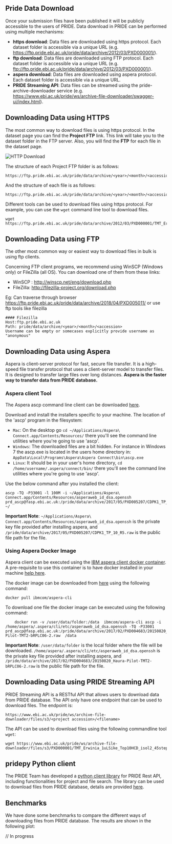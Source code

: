## Pride Data Download

Once your submission files have been published it will be publicly accessible to the users of PRIDE. Data download in PRIDE can be performed using multiple mechanisms: 

- **https download**: Data files are downloaded using https protocol. Each dataset folder is accessible via a unique URL (e.g. https://ftp.pride.ebi.ac.uk/pride/data/archive/2012/03/PXD000001/).
- **ftp download**: Data files are downloaded using FTP protocol. Each dataset folder is accessible via a unique URL (e.g. ftp://ftp.pride.ebi.ac.uk/pride/data/archive/2012/03/PXD000001/).
- **aspera download**: Data files are downloaded using aspera protocol. Each dataset folder is accessible via a unique URL.
- **PRIDE Streaming API**: Data files can be streamed using the pride-archive-downloader service (e.g. https://www.ebi.ac.uk/pride/ws/archive-file-downloader/swagger-ui/index.html). 

## Downloading Data using HTTPS

The most common way to download files is using https protocol. In the dataset page you can find the **Project FTP** link. This link will take you to the dataset folder in the FTP server. Also, you will find the **FTP** for each file in the dataset page.

![HTTP Download](../markdown/pridefiledownload/image/dataset-files.png)

The structure of each Project FTP folder is as follows:

    https://ftp.pride.ebi.ac.uk/pride/data/archive/<year>/<month>/<accession>

And the structure of each file is as follows:

    https://ftp.pride.ebi.ac.uk/pride/data/archive/<year>/<month>/<accession>/<filename>

Different tools can be used to download files using https protocol. For example, you can use the `wget` command line tool to download files. 

    wget https://ftp.pride.ebi.ac.uk/pride/data/archive/2012/03/PXD000001/TMT_Erwinia_1uLSike_Top10HCD_isol2_45stepped_60min_01.raw


## Downloading Data using FTP

The other most common way or easiest way to download files in bulk is using ftp clients. 

Concerning FTP client programs, we recommend using WinSCP (Windows only) or FileZilla (all OS). You can download one of them from these links:

- WinSCP : http://winscp.net/eng/download.php
- FileZilla: http://filezilla-project.org/download.php

Eg: Can traverse through browser https://ftp.pride.ebi.ac.uk/pride/data/archive/2018/04/PXD005011/
    or use ftp tools like filezilla 

    #### Filezilla
    Host:ftp.pride.ebi.ac.uk
    Path: pride/data/archive/<year>/<month>/<accession>
    Username can be empty or somecases explicitly provide username as "anonymous"

## Downloading Data using Aspera

Aspera is client-server protocol for fast, secure file transfer. It is a high-speed file transfer protocol that uses a client-server model to transfer files. It is designed to transfer large files over long distances. **Aspera is the faster way to transfer data from PRIDE database.**

### Aspera client Tool

The Aspera ascp command line client can be downloaded [here](https://www.ibm.com/support/fixcentral/swg/selectFixes?parent=ibm%7EOther%20software&product=ibm/Other+software/IBM+Aspera+Connect&release=4.1.3&platform=All&function=all).

Download and install the installers specific to your machine. The location of the 'ascp' program in the filesystem:

- `Mac`: On the desktop go `cd ~/Applications/Aspera\ Connect.app/Contents/Resources/` there you'll see the command line utilities where you're going to use 'ascp'.
- `Windows`: The downloaded files are a bit hidden. For instance in Windows 7 the ascp.exe is located in the users home directory in: `AppData\Local\Programs\Aspera\Aspera Connect\bin\ascp.exe`
- `Linux`: It should be in your user's home directory, `cd /home/username/.aspera/connect/bin/` there you'll see the command line utilities where you're going to use 'ascp'.
 
Use the below command after you installed the client:

    ascp -TQ -P33001 -l 100M -i ~/Applications/Aspera\ Connect.app/Contents/Resources/asperaweb_id_dsa.openssh prd_ascp@fasp.ebi.ac.uk:/pride/data/archive/2017/05/PXD005207/CDPK1_TP_10_R5.raw ~/

**Important Note**: `~/Applications/Aspera\ Connect.app/Contents/Resources/asperaweb_id_dsa.openssh` is the  private key file provided after installing aspera, and `/pride/data/archive/2017/05/PXD005207/CDPK1_TP_10_R5.raw` is the public file path for the file. 

### Using Aspera Docker Image

Aspera client can be executed using the [IBM aspera client docker container](https://hub.docker.com/r/ibmcom/aspera-cli). A pre-requisite to use this container is to have docker installed in your machine [help here](https://docs.docker.com/install/).

The docker image can be downloaded from [here](https://hub.docker.com/r/ibmcom/aspera-cli/) using the following command:

    docker pull ibmcom/aspera-cli

To download one file the docker image can be executed using the following command:

        docker run -v /user/data/folder:/data  ibmcom/aspera-cli ascp -i /home/aspera/.aspera/cli/etc/asperaweb_id_dsa.openssh -TQ -P33001 prd_ascp@fasp.ebi.ac.uk:/pride/data/archive/2017/02/PXD004683/20150820_Haura-Pilot-TMT2-bRPLC06-2.raw  /data

**Important Note**: `/user/data/folder` is the local folder where the file will be downloaded. `/home/aspera/.aspera/cli/etc/asperaweb_id_dsa.openssh` is the  private key file provided after installing aspera, and `/pride/data/archive/2017/02/PXD004683/20150820_Haura-Pilot-TMT2-bRPLC06-2.raw` is the public file path for the file.

## Downloading Data using PRIDE Streaming API

PRIDE Streaming API is a RESTful API that allows users to download data from PRIDE database. The API only have one endpoint that can be used to download files. The endpoint is:

    https://www.ebi.ac.uk/pride/ws/archive-file-downloader/files/s3/<project accession>/<filename>

The API can be used to download files using the following commandline tool `wget`:

    wget https://www.ebi.ac.uk/pride/ws/archive-file-downloader/files/s3/PXD000001/TMT_Erwinia_1uLSike_Top10HCD_isol2_45stepped_60min_01.raw

## pridepy Python client 

The PRIDE Team has developed a [python client library](https://github.com/PRIDE-Archive/pridepy) for PRIDE Rest API, including functionalities for project and file search. The library can be used to download files from PRIDE database, detalis are provided [here](https://github.com/PRIDE-Archive/pridepy). 

## Benchmarks 

We have done some benchmarks to compare the different ways of downloading files from PRIDE database. The results are shown in the following plot: 

// In progress  

